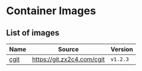 # Container Images

## List of images

| Name | Source | Version |
| ---- | ------ | ------- |
| [cgit](./cgit) | <https://git.zx2c4.com/cgit> | `v1.2.3` |
